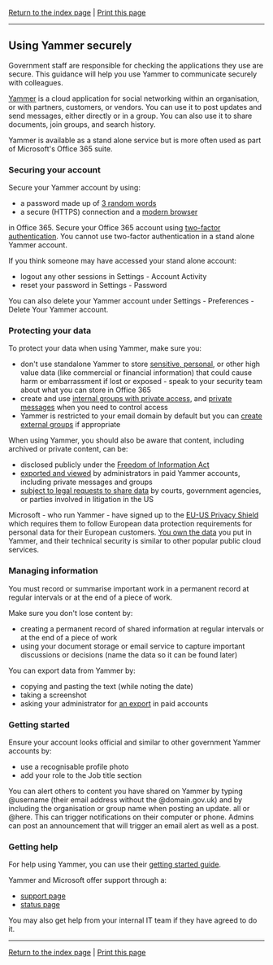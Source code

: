 [Return to the index page](/using-cloud/) | [Print this page](https://gitprint.com/alphagov/using-cloud/blob/master/help-for-end-users/Yammer/Using-Yammer-securely.md)

***

## Using Yammer securely

Government staff are responsible for checking the applications they use are secure. This guidance will help you use Yammer to communicate securely with colleagues.

[Yammer](https://www.yammer.com/) is a cloud application for social networking within an organisation, or with partners, customers, or vendors. You can use it to post updates and send messages, either directly or in a group. You can also use it to share documents, join groups, and search history.

Yammer is available as a stand alone service but is more often used as part of Microsoft's Office 365 suite.

### Securing your account

Secure your Yammer account by using:

- a password made up of [3 random words](https://www.ncsc.gov.uk/blog-post/three-random-words-or-thinkrandom-0)
- a secure (HTTPS) connection and a [modern browser](https://whatbrowser.org)

in Office 365. Secure your Office 365 account using [two-factor authentication](https://support.office.com/en-gb/article/Set-up-2-step-verification-for-Office-365-ace1d096-61e5-449b-a875-58eb3d74de14?ui=en-US&amp;rs=en-GB&amp;ad=GB). You cannot use two-factor authentication in a stand alone Yammer account.

If you think someone may have accessed your stand alone account:

- logout any other sessions in Settings - Account Activity
- reset your password in Settings - Password

You can also delete your Yammer account under Settings - Preferences - Delete Your Yammer account.

### Protecting your data

To protect your data when using Yammer, make sure you:

- don&#39;t use standalone Yammer to store [sensitive, personal](https://ico.org.uk/for-organisations/guide-to-data-protection/key-definitions/), or other high value data (like commercial or financial information) that could cause harm or embarrassment if lost or exposed - speak to your security team about what you can store in Office 365
- create and use [internal groups with private access](https://support.microsoft.com/en-gb/help/2840522/how-to-create-a-new-group-in-yammer), and [private messages](https://support.microsoft.com/en-gb/help/2842159/how-to-send-a-message-to-a-specific-person-in-yammer) when you need to control access
- Yammer is restricted to your email domain by default but you can [create external groups](https://support.office.com/en-gb/article/Create-and-manage-external-groups-in-Yammer-9ccd15ce-0efc-4dc1-81bc-4a424ab6f92a) if appropriate

When using Yammer, you should also be aware that content, including archived or private content, can be:

- disclosed publicly under the [Freedom of Information Act](https://ico.org.uk/for-organisations/guide-to-freedom-of-information/what-is-the-foi-act/)
- [exported and viewed](https://confluence.atlassian.com/hipchatkb/exporting-chat-history-753404166.html) by administrators in paid Yammer accounts, including private messages and groups
- [subject to legal requests to share data](https://www.microsoft.com/EN-US/privacystatement/OnlineServices/Default.aspx) by courts, government agencies, or parties involved in litigation in the US

Microsoft - who run Yammer - have signed up to the [EU-US Privacy Shield](https://privacy.microsoft.com/en-gb/microsoft-eu-us-privacy-shield) which requires them to follow European data protection requirements for personal data for their European customers. [You own the data](https://www.microsoft.com/EN-US/privacystatement/OnlineServices/Default.aspx) you put in Yammer, and their technical security is similar to other popular public cloud services.

### Managing information

You must record or summarise important work in a permanent record at regular intervals or at the end of a piece of work.

Make sure you don&#39;t lose content by:

- creating a permanent record of shared information at regular intervals or at the end of a piece of work
- using your document storage or email service to capture important discussions or decisions (name the data so it can be found later)

You can export data from Yammer by:

- copying and pasting the text (while noting the date)
- taking a screenshot
- asking your administrator for [an export](https://support.office.com/en-us/article/Monitoring-your-Yammer-data-Yammer-Admin-Guide-8c4651fa-12c2-4ced-b4ea-2200c0a630ed) in paid accounts

### Getting started

Ensure your account looks official and similar to other government Yammer accounts by:

- use a recognisable profile photo
- add your role to the Job title section

You can alert others to content you have shared on Yammer by typing @username (their email address without the @domain.gov.uk) and by including the organisation or group name when posting an update. all or @here. This can trigger notifications on their computer or phone. Admins can post an announcement that will trigger an email alert as well as a post.

### Getting help

For help using Yammer, you can use their [getting started guide](https://docs.com/yammer-team/7415/getting-started-with-yammer).

Yammer and Microsoft offer support through a:

- [support page](https://support.atlassian.com/)
- [status page](https://portal.office.com/servicestatus)

You may also get help from your internal IT team if they have agreed to do it.

***

[Return to the index page](/using-cloud/) | [Print this page](https://gitprint.com/alphagov/using-cloud/blob/master/help-for-end-users/Yammer/Using-Yammer-securely.md)
